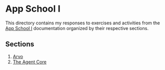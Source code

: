 # App School I

This directory contains my responses to exercises and activities from the [App School I](https://docs.urbit.org/courses/app-school) documentation organized by their respective sections.

## Sections

1. [Arvo](./01-arvo/README.md)
2. [The Agent Core](./02-agent/README)